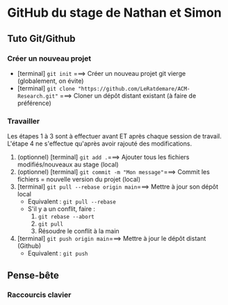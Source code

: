 # GitHub du stage de Nathan et Simon

## Tuto Git/Github

### Créer un nouveau projet

- \[terminal\] `git init` ===> Créer un nouveau projet git vierge (globalement, on évite)
- \[terminal\] `git clone "https://github.com/LeRatdemare/ACM-Research.git"` ===> Cloner un dépôt distant existant (à faire de préférence)

### Travailler

Les étapes 1 à 3 sont à effectuer avant ET après chaque session de travail. L'étape 4 ne s'effectue qu'après avoir rajouté des modifications.

1. (optionnel) \[terminal\] `git add .`===> Ajouter tous les fichiers modifiés/nouveaux au stage (local)
2. (optionnel) \[terminal\] `git commit -m "Mon message"`===> Commit les fichiers = nouvelle version du projet (local)
3. \[terminal\] `git pull --rebase origin main`===> Mettre à jour son dépôt local
   - Equivalent : `git pull --rebase`
   - S'il y a un conflit, faire :
     1. `git rebase --abort`
     2. `git pull`
     3. Résoudre le conflit à la main
4. \[terminal\] `git push origin main`===> Mettre à jour le dépôt distant (Github)
   - Equivalent : `git push`

## Pense-bête

### Raccourcis clavier
